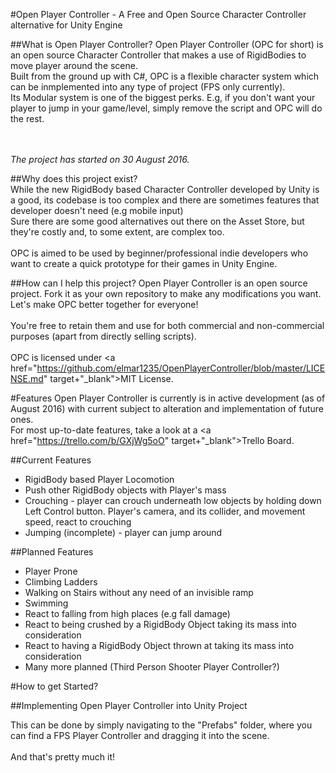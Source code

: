 #Open Player Controller - A Free and Open Source Character Controller alternative for Unity Engine

##What is Open Player Controller?
Open Player Controller (OPC for short) is an open source Character Controller that makes a use of RigidBodies to move player around the scene.
<br>Built from the ground up with C#, OPC is a flexible character system which can be inmplemented into any type of project (FPS only currently).
<br>Its Modular system is one of the biggest perks. E.g, if you don't want your player to jump in your game/level, simply remove the script and OPC will do the rest.

<br><br><i>The project has started on 30 August 2016.</i>

##Why does this project exist?
<br>While the new RigidBody based Character Controller developed by Unity is a good, its codebase is too complex and there are sometimes features that developer doesn't need (e.g mobile input)
<br>Sure there are some good alternatives out there on the Asset Store, but they're costly and, to some extent, are complex too. <br><br>OPC is aimed to be used by beginner/professional indie developers who want to create a quick prototype for their games in Unity Engine.

##How can I help this project?
Open Player Controller is an open source project. 
Fork it as your own repository to make any modifications you want. Let's make OPC better together for everyone!
<br><br>
You're free to retain them and use for both commercial and non-commercial purposes (apart from directly selling scripts). 
<br><br>OPC is licensed under <a href="https://github.com/elmar1235/OpenPlayerController/blob/master/LICENSE.md" target+"_blank">MIT License</a>.

#Features
Open Player Controller is currently is in active development (as of August 2016) with current  subject to alteration and implementation of future ones.
<br>For most up-to-date features, take a look at a <a href="https://trello.com/b/GXjWg5oO" target+"_blank">Trello Board</a>.

##Current Features
* RigidBody based Player Locomotion
* Push other RigidBody objects with Player's mass
* Crouching - player can crouch underneath low objects by holding down Left Control button. Player's camera, and its collider, and movement speed, react to crouching
* Jumping (incomplete) - player can jump around

##Planned Features
* Player Prone
* Climbing Ladders
* Walking on Stairs without any need of an invisible ramp
* Swimming
* React to falling from high places (e.g fall damage)
* React to being crushed by a RigidBody Object taking its mass into consideration
* React to having a RigidBody Object thrown at taking its mass into consideration
* Many more planned (Third Person Shooter Player Controller?)

#How to get Started?

##Implementing Open Player Controller into Unity Project

This can be done by simply navigating to the "Prefabs" folder, where you can find a FPS Player Controller and dragging it into the scene.
<br><br>And that's pretty much it!
